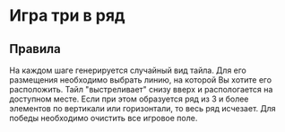 # Игра три в ряд
## Правила
На каждом шаге генерируется случайный вид тайла.
Для его размещения необходимо выбрать линию, на которой Вы хотите его расположить.
Тайл "выстреливает" снизу вверх и распологается на доступном месте.
Если при этом образуется ряд из 3 и более элементов по вертикали или горизонтали, то весь ряд исчезает.
Для победы необходимо очистить все игровое поле.
